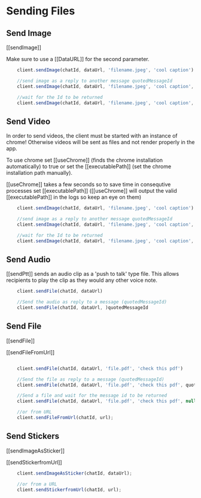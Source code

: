 # Sending Files

## Send Image

[[sendImage]]

Make sure to use a [[DataURL]] for the second parameter.

```javascript
    client.sendImage(chatId, dataUrl, 'filename.jpeg', 'cool caption')

    //send image as a reply to another message quotedMessageId
    client.sendImage(chatId, dataUrl, 'filename.jpeg', 'cool caption', quotedMessageId)

    //wait for the Id to be returned
    client.sendImage(chatId, dataUrl, 'filename.jpeg', 'cool caption', null, true)

```

## Send Video

In order to send videos, the client must be started with an instance of chrome! Otherwise videos will be sent as files and not render properly in the app.

To use chrome set [[useChrome]] (finds the chrome installation automatically) to true or set the [[executablePath]] (set the chrome installation path manually).

[[useChrome]] takes a few seconds so to save time in consequtive processes set [[executablePath]] ([[useChrome]] will output the valid [[executablePath]] in the logs so keep an eye on them)

```javascript
    client.sendImage(chatId, dataUrl, 'filename.jpeg', 'cool caption')

    //send image as a reply to another message quotedMessageId
    client.sendImage(chatId, dataUrl, 'filename.jpeg', 'cool caption', quotedMessageId)

    //wait for the Id to be returned
    client.sendImage(chatId, dataUrl, 'filename.jpeg', 'cool caption', null, true)

```

## Send Audio

[[sendPtt]] sends an audio clip as a 'push to talk' type file. This allows recipients to play the clip as they would any other voice note.

```javascript
    client.sendFile(chatId, dataUrl)

    //Send the audio as reply to a message (quotedMessageId)
    client.sendFile(chatId, dataUrl, )quotedMessageId
```

## Send File

[[sendFile]]

[[sendFileFromUrl]]

```javascript

    client.sendFile(chatId, dataUrl, 'file.pdf', 'check this pdf')

    //Send the file as reply to a message (quotedMessageId)
    client.sendFile(chatId, dataUrl, 'file.pdf', 'check this pdf', quotedMessageId)

    //Send a file and wait for the message id to be returned
    client.sendFile(chatId, dataUrl, 'file.pdf', 'check this pdf', null, true)

    //or from URL
    client.sendFileFromUrl(chatId, url);
```

## Send Stickers

[[sendImageAsSticker]]

[[sendStickerfromUrl]]

```javascript
    client.sendImageAsSticker(chatId, dataUrl);

    //or from a URL
    client.sendStickerfromUrl(chatId, url);
```